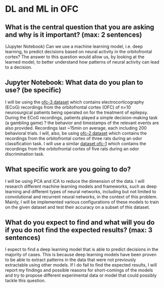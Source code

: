 # DL and ML in OFC

## What is the central question that you are asking and why is it important? (max: 2 sentences)

(Jupyter Notebook) Can we use a machine learning model, i.e. deep learning, to predict decisions based on neural activity in the orbitofrontal cortex? The answer to this question would allow us, by looking at the learned model, to better understand how patterns of neural activity can lead to a decision.

## Jupyter Notebook: What data do you plan to use? (be specific)
I will be using the [ofc-3 dataset](http://crcns.org/data-sets/ofc/ofc-3/about-ofc-2) which contains electrocorticography (ECoG) recordings from the orbitofrontal cortex (OFC) of n=10 neurosurgical patients being operated on for the treatment of epilepsy. During the ECoG recordings, patients played a simple decision-making task (a gambling game) ? the behavior and timestamps of the relevant events are also provided. Recordings last ~15min on average, each including 200 behavioral trials. I will, also, be using [ofc-2 dataset](http://crcns.org/data-sets/ofc/ofc-2/about-ofc-2) which contains the recordings from the orbitofrontal cortex of three rats during an odor classification task. I will use a similar [dataset ofc-1](http://crcns.org/data-sets/ofc/ofc-1/about-ofc-1) which contains the recordings from the orbitofrontal cortex of five rats during an odor discrimination task.

## What specific work are you going to do?
I will be using PCA and ICA to reduce the dimension of the data. I will research different machine learning models and frameworks, such as deep learning and different types of neural networks, including but not limited to convolutional and recurrent neural networks, in the context of this problem. Mainly, I will be implemented various configurations of these models to train on the given dataset and test their accuracy on a subset of this dataset.

## What do you expect to find and what will you do if you do not find the expected results? (max: 3 sentences)
I expect to find a deep learning model that is able to predict decisions in the majority of cases. This is because deep learning models have been proven to be able to extract patterns in the data that were not previously extractable using other models. If I do fail to find the expected results, I will report my findings and possible reasons for short-comings of the models and try to propose different experimental data or model that could possibly tackle this question.